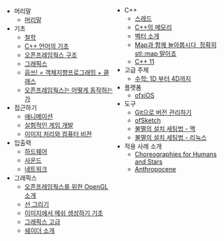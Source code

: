 <div style="width: 50%; float: left;">


<ul>
<li>머리말

<ul>
<li><a target="_blank" href="http://openframeworks.cc/ofBook/chapters/foreword.html">머리말</a></li>
</ul>
</li>
<li>기초

<ul>
<li><a target="_blank" href="http://openframeworks.cc/ofBook/chapters/of_philosophy.html">철학</a></li>
<li><a target="_blank" href="http://openframeworks.cc/ofBook/chapters/cplusplus_basics.html">C++ 언어의 기초</a></li>
<li><a target="_blank" href="http://openframeworks.cc/ofBook/chapters/setup_and_project_structure.html">오픈프레임웍스 구조</a></li>
<li><a target="_blank" href="http://openframeworks.cc/ofBook/chapters/intro_to_graphics.html">그래픽스</a></li>
<li><a target="_blank" href="http://openframeworks.cc/ofBook/chapters/OOPs!.html">웁쓰! = 객체지향프로그래밍 + 클래스</a></li>
<li><a target="_blank" href="http://openframeworks.cc/ofBook/chapters/how_of_works.html">오픈프레임웍스는 어떻게 동작하는가</a></li>
</ul>
</li>
<li>접근하기

<ul>
<li><a target="_blank" href="http://openframeworks.cc/ofBook/chapters/animation.html">애니메이션</a></li>
<li><a target="_blank" href="http://openframeworks.cc/ofBook/chapters/game_design.html">실험적인 게임 개발</a></li>
<li><a target="_blank" href="http://openframeworks.cc/ofBook/chapters/image_processing_computer_vision.html">이미지 처리와 컴퓨터 비젼</a></li>
</ul>
</li>
<li>입출력

<ul>
<li><a target="_blank" href="http://openframeworks.cc/ofBook/chapters/hardware.html">하드웨어</a></li>
<li><a target="_blank" href="http://openframeworks.cc/ofBook/chapters/sound.html">사운드</a></li>
<li><a target="_blank" href="http://openframeworks.cc/ofBook/chapters/network.html">네트워크</a></li>
</ul>
</li>
<li>그래픽스

<ul>
<li><a target="_blank" href="http://openframeworks.cc/ofBook/chapters/openGL.html">오픈프레임웍스를 위한 OpenGL 소개</a></li>
<li><a target="_blank" href="http://openframeworks.cc/ofBook/chapters/lines.html">선 그리기</a></li>
<li><a target="_blank" href="http://openframeworks.cc/ofBook/chapters/generativemesh.html">이미지에서 메쉬 생성하기 기초</a></li>
<li><a target="_blank" href="http://openframeworks.cc/ofBook/chapters/advanced_graphics.html">그래픽스 고급</a></li>
<li><a target="_blank" href="http://openframeworks.cc/ofBook/chapters/shaders.html">쉐이더 소개</a></li>
</ul>
</li>


</ul> 
</div>
<div style="width: 50%; float: left;">
<ul>

<li>C++

<ul>
<li><a target="_blank" href="http://openframeworks.cc/ofBook/chapters/threads.html">스레드</a></li>
<li><a target="_blank" href="http://openframeworks.cc/ofBook/chapters/memory.html">C++의 메모리</a></li>
<li><a target="_blank" href="http://openframeworks.cc/ofBook/chapters/stl_vector.html">벡터 소개</a></li>
<li><a target="_blank" href="http://openframeworks.cc/ofBook/chapters/stl_map.html">Map과 함께 놀아봅시다, 정확히 stl::map 말이죠</a></li>
<li><a target="_blank" href="http://openframeworks.cc/ofBook/chapters/c++11.html">C++ 11</a></li>
</ul>
</li>


<li>고급 주제

<ul>
<li><a target="_blank" href="http://openframeworks.cc/ofBook/chapters/math.html">수학: 1D 부터 4D까지</a></li>
</ul>
</li>
<li>플랫폼

<ul>
<li><a target="_blank" href="http://openframeworks.cc/ofBook/chapters/ios.html">ofxiOS</a></li>
</ul>
</li>
<li>도구

<ul>
<li><a target="_blank" href="http://openframeworks.cc/ofBook/chapters/version_control_with_git.html">Git으로 버전 관리하기</a></li>
<li><a target="_blank" href="http://openframeworks.cc/ofBook/chapters/ofSketch.html">ofSketch</a></li>
<li><a target="_blank" href="http://openframeworks.cc/ofBook/chapters/installation_up_4evr_macosx.html">불멸의 설치 세팅법 - 맥</a></li>
<li><a target="_blank" href="http://openframeworks.cc/ofBook/chapters/installation_up_4evr_linux.html">불멸의 설치 세팅법 - 리눅스</a></li>
</ul>
</li>
<li>적용 사례 소개

<ul>
<li><a target="_blank" href="http://openframeworks.cc/ofBook/chapters/project_eva.html">Choreographies for Humans and Stars</a></li>
<li><a target="_blank" href="http://openframeworks.cc/ofBook/chapters/project_joel.html">Anthropocene</a></li>
</ul>
</li>
</ul>




</div>
